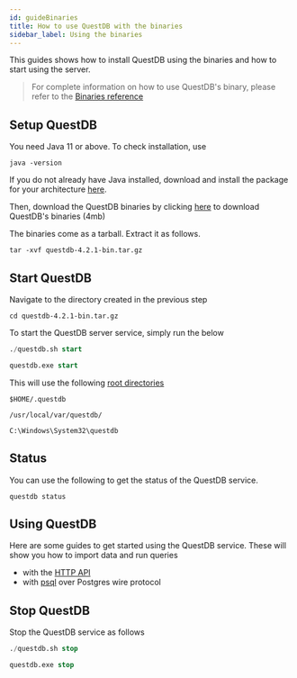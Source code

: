 ```yaml
---
id: guideBinaries
title: How to use QuestDB with the binaries
sidebar_label: Using the binaries
---
```



This guides shows how to install QuestDB using the binaries and how to start using the server.

>For complete information on how to use QuestDB's binary, please refer to the [Binaries reference](binariesReference.md)

## Setup QuestDB

You need Java 11 or above. To check installation, use
```shell script
java -version
```

If you do not already have Java installed, download and install the package for your architecture 
 <a href="https://www.oracle.com/technetwork/java/javase/downloads/jre8-downloads-2133155.html" target="_blank">here</a>.
 
Then, download the QuestDB binaries by clicking [here](https://github.com/questdb/questdb/releases/download/4.2.1/questdb-4.2.1-bin.tar.gz) to download QuestDB's binaries (4mb)

The binaries come as a tarball. Extract it as follows.
```shell script
tar -xvf questdb-4.2.1-bin.tar.gz
```


## Start QuestDB
Navigate to the directory created in the previous step
```shell script
cd questdb-4.2.1-bin.tar.gz
```

To start the QuestDB server service, simply run the below
<!--DOCUSAURUS_CODE_TABS-->
<!--Linux & MacOS-->
```sql
./questdb.sh start
```
<!--Windows-->
```sql
questdb.exe start
```
<!--END_DOCUSAURUS_CODE_TABS-->

This will use the following [root directories](rootDirectoryStructure.md)
<!--DOCUSAURUS_CODE_TABS-->
<!--Linux -->
```shell script
$HOME/.questdb
```
<!--MacOS -->
```shell script
/usr/local/var/questdb/
```
<!--Windows-->
```shell script
C:\Windows\System32\questdb
```
<!--END_DOCUSAURUS_CODE_TABS-->

## Status
You can use the following to get the status of the QuestDB service. 
```shell script
questdb status
```

## Using QuestDB
Here are some guides to get started using the QuestDB service. These will show you how to import data and run queries
- with the [HTTP API](guidePSQL.md)
- with [psql](guidePSQL.md) over Postgres wire protocol

## Stop QuestDB
Stop the QuestDB service as follows
<!--DOCUSAURUS_CODE_TABS-->
<!--Linux & MacOS-->
```sql
./questdb.sh stop
```
<!--Windows-->
```sql
questdb.exe stop
```
<!--END_DOCUSAURUS_CODE_TABS-->

